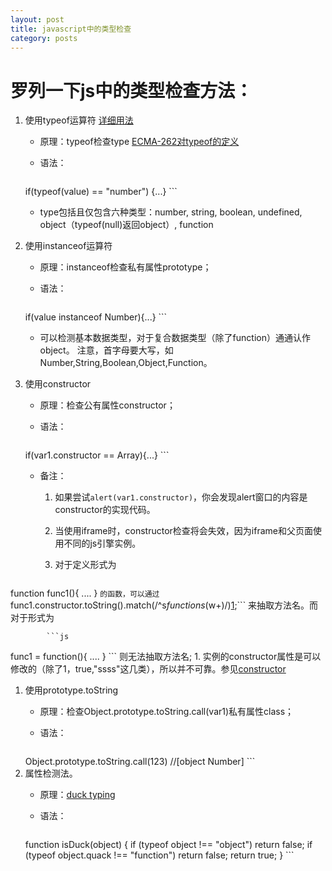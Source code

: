 ```yaml
---
layout: post
title: javascript中的类型检查
category: posts
---
```


# 罗列一下js中的类型检查方法： #
1. 使用typeof运算符 [详细用法](https://developer.mozilla.org/zh-CN/docs/JavaScript/Reference/Operators/typeof)
	* 原理：typeof检查type [ECMA-262对typeof的定义](http://bclary.com/2004/11/07/#a-11.4.3)
	* 语法：

	    ```js
	if(typeof(value) == "number") {...}
	    ```
	* type包括且仅包含六种类型：number, string, boolean, undefined, object（typeof(null)返回object）, function

1. 使用instanceof运算符
	* 原理：instanceof检查私有属性prototype；
	* 语法：

	    ```js
	if(value instanceof Number){...}
	    ```
	* 可以检测基本数据类型，对于复合数据类型（除了function）通通认作object。 
注意，首字母要大写，如Number,String,Boolean,Object,Function。

1. 使用constructor
	* 原理：检查公有属性constructor；
	* 语法：

	    ```js
	if(var1.constructor == Array){...}
	    ```
	* 备注：
		1. 如果尝试```alert(var1.constructor)```，你会发现alert窗口的内容是constructor的实现代码。
		1. 当使用iframe时，constructor检查将会失效，因为iframe和父页面使用不同的js引擎实例。
		1. 对于定义形式为

        	```js
function func1(){
	....
}
            ```
的函数，可以通过 ```func1.constructor.toString().match(/^s*functions*(w+)/)[1];```
来抽取方法名。而对于形式为

            ```js
func1 = function(){
   ....
}
            ```
则无法抽取方法名; 
		1. 实例的constructor属性是可以修改的（除了1，true,"ssss"这几类），所以并不可靠。参见[constructor][1]

1. 使用prototype.toString
	* 原理：检查Object.prototype.toString.call(var1)私有属性class；
	* 语法：

	    ```js
	Object.prototype.toString.call(123) //[object Number]
	    ```
1. 属性检测法。
	* 原理：[duck typing](http://zh.wikipedia.org/zh-cn/%E9%B8%AD%E5%AD%90%E7%B1%BB%E5%9E%8B)
	* 语法：

    	```js
    function isDuck(object) {
        if (typeof object !== "object") return false;
        if (typeof object.quack !== "function") return false;
        return true;
    }
    	```


[1]: https://developer.mozilla.org/en/Core_JavaScript_1.5_Reference/Global_Objects/Object/constructor "constructor"
